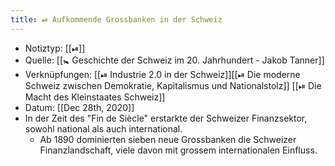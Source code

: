 ```yaml
---
title: ⏯ Aufkommende Grossbanken in der Schweiz
---
```


- Notiztyp: [[⏯]]
- Quelle: [[🚼 Geschichte der Schweiz im 20. Jahrhundert - Jakob Tanner]]
- Verknüpfungen: [[⏯ Industrie 2.0 in der Schweiz]][[⏯ Die moderne Schweiz zwischen Demokratie, Kapitalismus und Nationalstolz]] [[⏯ Die Macht des Kleinstaates Schweiz]]
- Datum: [[Dec 28th, 2020]]
- In der Zeit des "Fin de Siècle" erstarkte der Schweizer Finanzsektor, sowohl national als auch international.
	- Ab 1890 dominierten sieben neue Grossbanken die Schweizer Finanzlandschaft, viele davon mit grossem internationalen Einfluss.